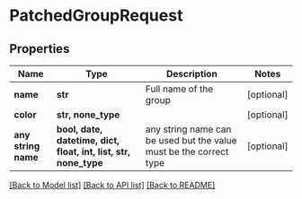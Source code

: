 # PatchedGroupRequest


## Properties
Name | Type | Description | Notes
------------ | ------------- | ------------- | -------------
**name** | **str** | Full name of the group | [optional] 
**color** | **str, none_type** |  | [optional] 
**any string name** | **bool, date, datetime, dict, float, int, list, str, none_type** | any string name can be used but the value must be the correct type | [optional]

[[Back to Model list]](../README.md#documentation-for-models) [[Back to API list]](../README.md#documentation-for-api-endpoints) [[Back to README]](../README.md)


